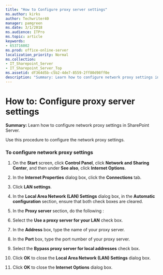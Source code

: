 ```yaml
---
title: "How to Configure proxy server settings"
ms.author: kirks
author: Techwriter40
manager: pamgreen
ms.date: 3/1/2018
ms.audience: ITPro
ms.topic: article
keywords:
- 653716002
ms.prod: office-online-server
localization_priority: Normal
ms.collection:
- IT_Sharepoint_Server
- IT_Sharepoint_Server_Top
ms.assetid: df364d5b-c5b2-4de7-8559-2ff80d98ff0e
description: "Summary: Learn how to configure network proxy settings in SharePoint Server."
---
```


# How to: Configure proxy server settings

 **Summary:** Learn how to configure network proxy settings in SharePoint Server. 
  
Use this procedure to configure the network proxy settings.
  
### To configure network proxy settings

1. On the **Start** screen, click **Control Panel**, click **Network and Sharing Center**, and then under **See also**, click **Internet Options**.
    
2. In the **Internet Properties** dialog box, click the **Connections** tab. 
    
3. Click **LAN settings**.
    
4. In the **Local Area Network (LAN) Settings** dialog box, in the **Automatic configuration** section, ensure that both check boxes are cleared. 
    
5. In the **Proxy server** section, do the following : 
    
1. Select the **Use a proxy server for your LAN** check box. 
    
2. In the **Address** box, type the name of your proxy server. 
    
3. In the **Port** box, type the port number of your proxy server. 
    
4. Select the **Bypass proxy server for local addresses** check box. 
    
6. Click **OK** to close the **Local Area Network (LAN) Settings** dialog box. 
    
7. Click **OK** to close the **Internet Options** dialog box. 
    

